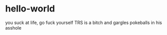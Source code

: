 # hello-world
you suck at life, go fuck yourself
TRS is a bitch and gargles pokeballs in his asshole
